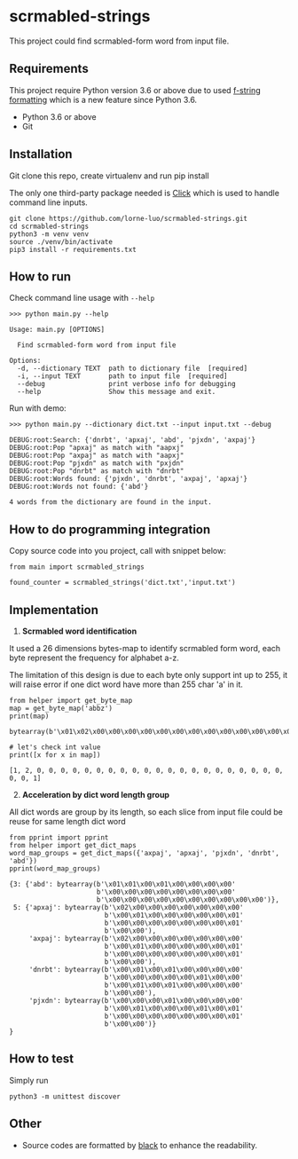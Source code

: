 # scrmabled-strings

This project could find scrmabled-form word from input file. 


## Requirements

This project require Python version 3.6 or above due to used [f-string formatting](https://docs.python.org/3/reference/lexical_analysis.html#f-strings) which is a new feature since Python 3.6.
- Python 3.6 or above
- Git


## Installation
Git clone this repo, create virtualenv and run pip install

The only one third-party package needed is [Click](https://click.palletsprojects.com/en/7.x/) which is used to handle command line inputs.
```
git clone https://github.com/lorne-luo/scrmabled-strings.git 
cd scrmabled-strings
python3 -m venv venv
source ./venv/bin/activate
pip3 install -r requirements.txt
```

## How to run
Check command line usage with `--help`
```
>>> python main.py --help

Usage: main.py [OPTIONS]

  Find scrmabled-form word from input file

Options:
  -d, --dictionary TEXT  path to dictionary file  [required]
  -i, --input TEXT       path to input file  [required]
  --debug                print verbose info for debugging
  --help                 Show this message and exit.

```

Run with demo:
```
>>> python main.py --dictionary dict.txt --input input.txt --debug

DEBUG:root:Search: {'dnrbt', 'apxaj', 'abd', 'pjxdn', 'axpaj'}
DEBUG:root:Pop "apxaj" as match with "aapxj"
DEBUG:root:Pop "axpaj" as match with "aapxj"
DEBUG:root:Pop "pjxdn" as match with "pxjdn"
DEBUG:root:Pop "dnrbt" as match with "dnrbt"
DEBUG:root:Words found: {'pjxdn', 'dnrbt', 'axpaj', 'apxaj'}
DEBUG:root:Words not found: {'abd'}

4 words from the dictionary are found in the input.
```

## How to do programming integration
Copy source code into you project, call with snippet below:
```
from main import scrmabled_strings

found_counter = scrmabled_strings('dict.txt','input.txt')
```
## Implementation
1. **Scrmabled word identification**

It used a 26 dimensions bytes-map to identify scrmabled form word, each byte represent the frequency for alphabet a-z.

The limitation of this design is due to each byte only support int up to 255, it will raise error if one dict word have more than 255 char 'a' in it. 
```
from helper import get_byte_map
map = get_byte_map('abbz')
print(map)
```
```
bytearray(b'\x01\x02\x00\x00\x00\x00\x00\x00\x00\x00\x00\x00\x00\x00\x00\x00\x00\x00\x00\x00\x00\x00\x00\x00\x00\x01')
```

```
# let's check int value
print([x for x in map])
```
```
[1, 2, 0, 0, 0, 0, 0, 0, 0, 0, 0, 0, 0, 0, 0, 0, 0, 0, 0, 0, 0, 0, 0, 0, 0, 1]
```


2. **Acceleration by dict word length group**

All dict words are group by its length, so each slice from input file could be reuse for same length dict word
```
from pprint import pprint
from helper import get_dict_maps
word_map_groups = get_dict_maps({'axpaj', 'apxaj', 'pjxdn', 'dnrbt', 'abd'})
pprint(word_map_groups)
```
```
{3: {'abd': bytearray(b'\x01\x01\x00\x01\x00\x00\x00\x00'
                      b'\x00\x00\x00\x00\x00\x00\x00\x00'
                      b'\x00\x00\x00\x00\x00\x00\x00\x00\x00\x00')},
 5: {'apxaj': bytearray(b'\x02\x00\x00\x00\x00\x00\x00\x00'
                        b'\x00\x01\x00\x00\x00\x00\x00\x01'
                        b'\x00\x00\x00\x00\x00\x00\x00\x01'
                        b'\x00\x00'),
     'axpaj': bytearray(b'\x02\x00\x00\x00\x00\x00\x00\x00'
                        b'\x00\x01\x00\x00\x00\x00\x00\x01'
                        b'\x00\x00\x00\x00\x00\x00\x00\x01'
                        b'\x00\x00'),
     'dnrbt': bytearray(b'\x00\x01\x00\x01\x00\x00\x00\x00'
                        b'\x00\x00\x00\x00\x00\x01\x00\x00'
                        b'\x00\x01\x00\x01\x00\x00\x00\x00'
                        b'\x00\x00'),
     'pjxdn': bytearray(b'\x00\x00\x00\x01\x00\x00\x00\x00'
                        b'\x00\x01\x00\x00\x00\x01\x00\x01'
                        b'\x00\x00\x00\x00\x00\x00\x00\x01'
                        b'\x00\x00')}
}
```
 
## How to test
Simply run
```
python3 -m unittest discover
```

## Other
- Source codes are formatted by [black](https://github.com/python/black) to enhance the readability.
